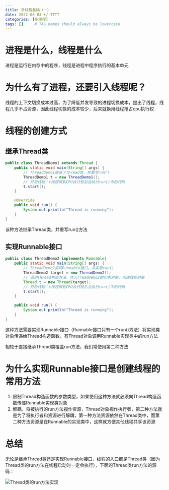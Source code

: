 ```yaml
---
title: 多线程基础（一）
date: 2022-08-03 +/-TTTT
categories: [多线程]
tags: []     # TAG names should always be lowercase
---
```


# 进程是什么，线程是什么
进程是运行在内存中的程序，线程是进程中程序执行的基本单元

# 为什么有了进程，还要引入线程呢？
线程的上下文切换成本过高，为了降低并发导致的进程切换成本，提出了线程，线程几乎不占资源，因此线程切换的成本较少，后来就换用线程抢占cpu执行权

# 线程的创建方式
## 继承Thread类

```java
public class ThreadDemo1 extends Thread {
    public static void main(String[] args) {
        // ThreadDemo1继承了Thread类，并重写run()
        ThreadDemo1 t = new ThreadDemo1();
        // 开启线程：t线程得到CPU执行权后会执行run()中的代码
        t.start();
    }

    @Override
    public void run() {
        System.out.println("Thread is running");
    }
}
```

该种方法继承Thread类，并重写run()方法

## 实现Runnable接口

```java
public class ThreadDemo2 implements Runnable{
    public static void main(String[] args) {
        // ThreadDemo2实现Runnable接口，并实现run()
        ThreadDemo2 target = new ThreadDemo2();
        // 调用Thread构造方法，传入TreadDemo2的实例对象，创建线程对象
        Thread t = new Thread(target);
        // 开启线程：t线程得到CPU执行权后会执行run()中的代码
        t.start();
    }

    public void run() {
        System.out.println("Thread is running");
    }
}
```

这种方法需要实现Runnable接口（Runnable接口只有一个run()方法）将实现类对象传递给Thread构造函数，有Thread对象调用Runnable实现类中的run方法

相较于直接继承Thread类覆盖run方法，我们常使用第二种方法

# 为什么实现Runnable接口是创建线程的常用方法
1. 限制Thread构造函数的参数类型，如果使用这种方法就必须向Thread构造函数传递Runnable实现类对象
2. 解耦，将被执行的run方法视作资源，Thread对象视作执行者，第二种方法就是为了将执行者和资源进行解耦，第一种方法资源依然在Thread类中，而第二种方法资源是在Runnable的实现类中，这样就方便其他线程共享该资源

# 总结
无论是继承Thread类还是实现Runnable接口，线程的入口都是Thread类（因为Thread类的run方法在线程启动时一定会执行），下面的Thread类run方法的源码：

![Thread类的run方法实现](/blog/202208041438522.png "Optional title")